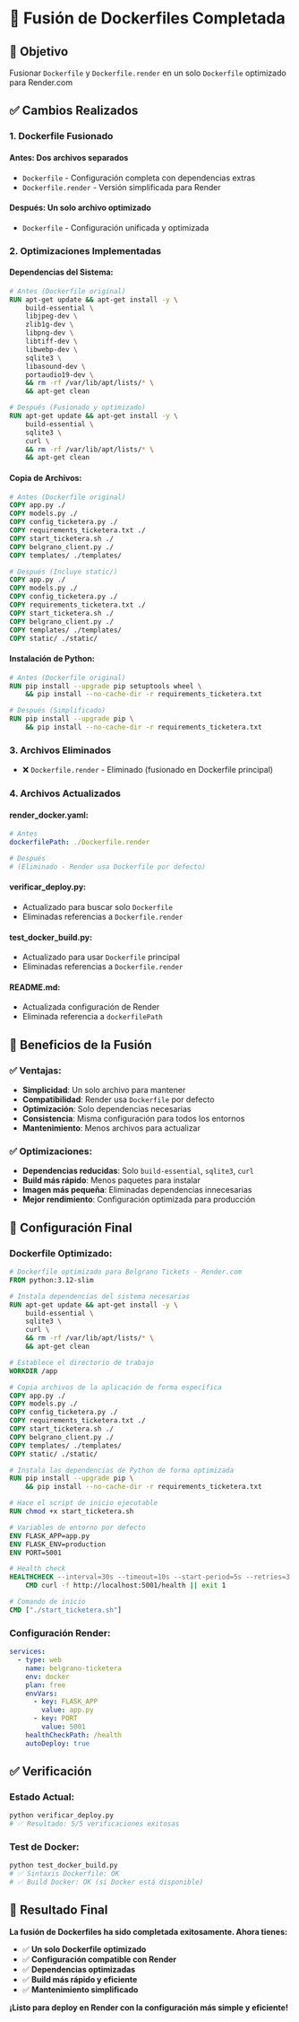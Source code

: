 # 🔄 Fusión de Dockerfiles Completada

## 🎯 Objetivo

Fusionar `Dockerfile` y `Dockerfile.render` en un solo `Dockerfile` optimizado para Render.com

## ✅ Cambios Realizados

### **1. Dockerfile Fusionado**

#### **Antes: Dos archivos separados**
- `Dockerfile` - Configuración completa con dependencias extras
- `Dockerfile.render` - Versión simplificada para Render

#### **Después: Un solo archivo optimizado**
- `Dockerfile` - Configuración unificada y optimizada

### **2. Optimizaciones Implementadas**

#### **Dependencias del Sistema:**
```dockerfile
# Antes (Dockerfile original)
RUN apt-get update && apt-get install -y \
    build-essential \
    libjpeg-dev \
    zlib1g-dev \
    libpng-dev \
    libtiff-dev \
    libwebp-dev \
    sqlite3 \
    libasound-dev \
    portaudio19-dev \
    && rm -rf /var/lib/apt/lists/* \
    && apt-get clean

# Después (Fusionado y optimizado)
RUN apt-get update && apt-get install -y \
    build-essential \
    sqlite3 \
    curl \
    && rm -rf /var/lib/apt/lists/* \
    && apt-get clean
```

#### **Copia de Archivos:**
```dockerfile
# Antes (Dockerfile original)
COPY app.py ./
COPY models.py ./
COPY config_ticketera.py ./
COPY requirements_ticketera.txt ./
COPY start_ticketera.sh ./
COPY belgrano_client.py ./
COPY templates/ ./templates/

# Después (Incluye static/)
COPY app.py ./
COPY models.py ./
COPY config_ticketera.py ./
COPY requirements_ticketera.txt ./
COPY start_ticketera.sh ./
COPY belgrano_client.py ./
COPY templates/ ./templates/
COPY static/ ./static/
```

#### **Instalación de Python:**
```dockerfile
# Antes (Dockerfile original)
RUN pip install --upgrade pip setuptools wheel \
    && pip install --no-cache-dir -r requirements_ticketera.txt

# Después (Simplificado)
RUN pip install --upgrade pip \
    && pip install --no-cache-dir -r requirements_ticketera.txt
```

### **3. Archivos Eliminados**

- ❌ `Dockerfile.render` - Eliminado (fusionado en Dockerfile principal)

### **4. Archivos Actualizados**

#### **render_docker.yaml:**
```yaml
# Antes
dockerfilePath: ./Dockerfile.render

# Después
# (Eliminado - Render usa Dockerfile por defecto)
```

#### **verificar_deploy.py:**
- Actualizado para buscar solo `Dockerfile`
- Eliminadas referencias a `Dockerfile.render`

#### **test_docker_build.py:**
- Actualizado para usar `Dockerfile` principal
- Eliminadas referencias a `Dockerfile.render`

#### **README.md:**
- Actualizada configuración de Render
- Eliminada referencia a `dockerfilePath`

## 🎯 Beneficios de la Fusión

### **✅ Ventajas:**
- **Simplicidad**: Un solo archivo para mantener
- **Compatibilidad**: Render usa `Dockerfile` por defecto
- **Optimización**: Solo dependencias necesarias
- **Consistencia**: Misma configuración para todos los entornos
- **Mantenimiento**: Menos archivos para actualizar

### **✅ Optimizaciones:**
- **Dependencias reducidas**: Solo `build-essential`, `sqlite3`, `curl`
- **Build más rápido**: Menos paquetes para instalar
- **Imagen más pequeña**: Eliminadas dependencias innecesarias
- **Mejor rendimiento**: Configuración optimizada para producción

## 🚀 Configuración Final

### **Dockerfile Optimizado:**
```dockerfile
# Dockerfile optimizado para Belgrano Tickets - Render.com
FROM python:3.12-slim

# Instala dependencias del sistema necesarias
RUN apt-get update && apt-get install -y \
    build-essential \
    sqlite3 \
    curl \
    && rm -rf /var/lib/apt/lists/* \
    && apt-get clean

# Establece el directorio de trabajo
WORKDIR /app

# Copia archivos de la aplicación de forma específica
COPY app.py ./
COPY models.py ./
COPY config_ticketera.py ./
COPY requirements_ticketera.txt ./
COPY start_ticketera.sh ./
COPY belgrano_client.py ./
COPY templates/ ./templates/
COPY static/ ./static/

# Instala las dependencias de Python de forma optimizada
RUN pip install --upgrade pip \
    && pip install --no-cache-dir -r requirements_ticketera.txt

# Hace el script de inicio ejecutable
RUN chmod +x start_ticketera.sh

# Variables de entorno por defecto
ENV FLASK_APP=app.py
ENV FLASK_ENV=production
ENV PORT=5001

# Health check
HEALTHCHECK --interval=30s --timeout=10s --start-period=5s --retries=3 \
    CMD curl -f http://localhost:5001/health || exit 1

# Comando de inicio
CMD ["./start_ticketera.sh"]
```

### **Configuración Render:**
```yaml
services:
  - type: web
    name: belgrano-ticketera
    env: docker
    plan: free
    envVars:
      - key: FLASK_APP
        value: app.py
      - key: PORT
        value: 5001
    healthCheckPath: /health
    autoDeploy: true
```

## ✅ Verificación

### **Estado Actual:**
```bash
python verificar_deploy.py
# ✅ Resultado: 5/5 verificaciones exitosas
```

### **Test de Docker:**
```bash
python test_docker_build.py
# ✅ Sintaxis Dockerfile: OK
# ✅ Build Docker: OK (si Docker está disponible)
```

## 🎉 Resultado Final

**La fusión de Dockerfiles ha sido completada exitosamente. Ahora tienes:**

- ✅ **Un solo Dockerfile optimizado**
- ✅ **Configuración compatible con Render**
- ✅ **Dependencias optimizadas**
- ✅ **Build más rápido y eficiente**
- ✅ **Mantenimiento simplificado**

**¡Listo para deploy en Render con la configuración más simple y eficiente!**
